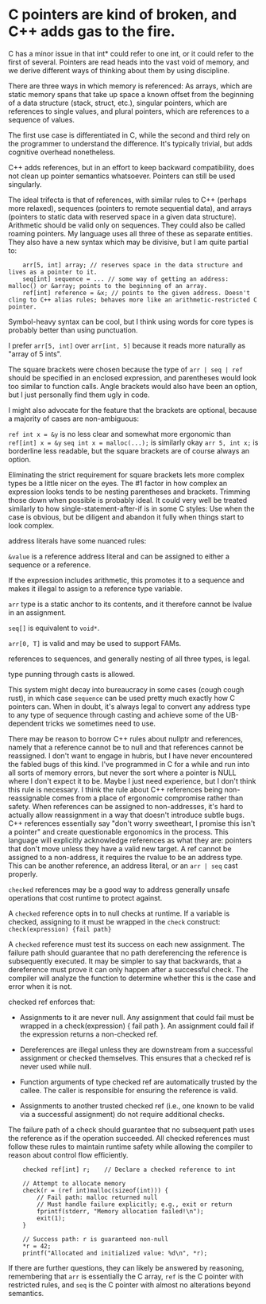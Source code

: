 # C pointers are kind of broken, and C++ adds gas to the fire.

C has a minor issue in that int* could refer to one int, or it could refer to the first of several. Pointers are read heads into the vast void of memory, and we derive different ways of thinking about them by using discipline.

There are three ways in which memory is referenced: As arrays, which are static memory spans that take up space a known offset from the beginning of a data structure (stack, struct, etc.), singular pointers, which are references to single values, and plural pointers, which are references to a sequence of values.

The first use case is differentiated in C, while the second and third rely on the programmer to understand the difference. It's typically trivial, but adds cognitive overhead nonetheless.

C++ adds references, but in an effort to keep backward compatibility, does not clean up pointer semantics whatsoever. Pointers can still be used singularly.

The ideal trifecta is that of references, with similar rules to C++ (perhaps more relaxed), sequences (pointers to remote sequential data), and arrays (pointers to static data with reserved space in a given data structure). Arithmetic should be valid only on sequences. They could also be called roaming pointers. My language uses all three of these as separate entities. They also have a new syntax which may be divisive, but I am quite partial to:

```
    arr[5, int] array; // reserves space in the data structure and lives as a pointer to it.
    seq[int] sequence = ... // some way of getting an address: malloc() or &array; points to the beginning of an array.
    ref[int] reference = &x; // points to the given address. Doesn't cling to C++ alias rules; behaves more like an arithmetic-restricted C pointer.
```

Symbol-heavy syntax can be cool, but I think using words for core types is probably better than using punctuation.

I prefer `arr[5, int]` over `arr[int, 5]` because it reads more naturally as "array of 5 ints".

The square brackets were chosen because the type of `arr | seq | ref` should be specified in an enclosed expression, and parentheses would look too similar to function calls. Angle brackets would also have been an option, but I just personally find them ugly in code.

I might also advocate for the feature that the brackets are optional, because a majority of cases are non-ambiguous:

`ref int x = &y` is no less clear and somewhat more ergonomic than `ref[int] x = &y`
`seq int x = malloc(...);` is similarly okay
`arr 5, int x;` is borderline less readable, but the square brackets are of course always an option.

Eliminating the strict requirement for square brackets lets more complex types be a little nicer on the eyes. The #1 factor in how complex an expression looks tends to be nesting parentheses and brackets. Trimming those down when possible is probably ideal. It could very well be treated similarly to how single-statement-after-if is in some C styles: Use when the case is obvious, but be diligent and abandon it fully when things start to look complex.

address literals have some nuanced rules:

`&value` is a reference address literal and can be assigned to either a sequence or a reference.

If the expression includes arithmetic, this promotes it to a sequence and makes it illegal to assign to a reference type variable.

`arr` type is a static anchor to its contents, and it therefore cannot be lvalue in an assignment.

`seq[]` is equivalent to `void*`.

`arr[0, T]` is valid and may be used to support FAMs.

references to sequences, and generally nesting of all three types, is legal.

type punning through casts is allowed.

This system might decay into bureaucracy in some cases (cough cough rust), in which case `sequence` can be used pretty much exactly how C pointers can. When in doubt, it's always legal to convert any address type to any type of sequence through casting and achieve some of the UB-dependent tricks we sometimes need to use.

There may be reason to borrow C++ rules about nullptr and references, namely that a reference cannot be to null and that references cannot be reassigned. I don't want to engage in hubris, but I have never encountered the fabled bugs of this kind. I've programmed in C for a while and run into all sorts of memory errors, but never the sort where a pointer is NULL where I don't expect it to be. Maybe I just need experience, but I don't think this rule is necessary. I think the rule about C++ references being non-reassignable comes from a place of ergonomic compromise rather than safety. When references can be assigned to non-addresses, it's hard to actually allow reassignment in a way that doesn't introduce subtle bugs. C++ references essentially say "don't worry sweetheart, I promise this isn't a pointer" and create questionable ergonomics in the process. This language will explicitly acknowledge references as what they are: pointers that don't move unless they have a valid new target. A ref cannot be assigned to a non-address, it requires the rvalue to be an address type. This can be another reference, an address literal, or an `arr | seq` cast properly.

`checked` references may be a good way to address generally unsafe operations that cost runtime to protect against.

A `checked` reference opts in to null checks at runtime. If a variable is checked, assigning to it must be wrapped in the `check` construct: `check(expression) {fail path}`

A `checked` reference must test its success on each new assignment. The failure path should guarantee that no path dereferencing the reference is subsequently executed. It may be simpler to say that backwards, that a dereference must prove it can only happen after a successful check. The compiler will analyze the function to determine whether this is the case and error when it is not.

checked ref enforces that:

- Assignments to it are never null. Any assignment that could fail must be wrapped in a check(expression) { fail path }. An assignment could fail if the expression returns a non-checked ref.

- Dereferences are illegal unless they are downstream from a successful assignment or checked themselves. This ensures that a checked ref is never used while null.

- Function arguments of type checked ref are automatically trusted by the callee. The caller is responsible for ensuring the reference is valid.

- Assignments to another trusted checked ref (i.e., one known to be valid via a successful assignment) do not require additional checks.

The failure path of a check should guarantee that no subsequent path uses the reference as if the operation succeeded. All checked references must follow these rules to maintain runtime safety while allowing the compiler to reason about control flow efficiently.

```
    checked ref[int] r;    // Declare a checked reference to int

    // Attempt to allocate memory
    check(r = (ref int)malloc(sizeof(int))) {
        // Fail path: malloc returned null
        // Must handle failure explicitly; e.g., exit or return
        fprintf(stderr, "Memory allocation failed!\n");
        exit(1);
    }

    // Success path: r is guaranteed non-null
    *r = 42;
    printf("Allocated and initialized value: %d\n", *r);
```

If there are further questions, they can likely be answered by reasoning, remembering that `arr` is essentially the C array, `ref` is the C pointer with restricted rules, and `seq` is the C pointer with almost no alterations beyond semantics.

